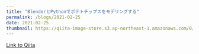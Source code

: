```yaml
---
title: "BlenderとPythonでポテトチップスをモデリングする"
permalink: /blogs/2021-02-25
date: 2021-02-25
thumbnail: https://qiita-image-store.s3.ap-northeast-1.amazonaws.com/0/905155/4caeeb69-c6f5-1f4f-449a-cc3489760b28.jpeg
---
```


[Link to Qiita](https://qiita.com/hari64/items/ebc1d5a49aa965398c70)

